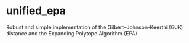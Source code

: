 # unified_epa
Robust and simple implementation of the Gilbert–Johnson–Keerthi (GJK) distance and the Expanding Polytope Algorithm (EPA)
